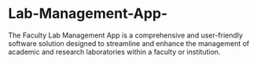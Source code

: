 # Lab-Management-App-
The Faculty Lab Management App is a comprehensive and user-friendly software solution designed to streamline and enhance the management of academic and research laboratories within a faculty or institution. 
